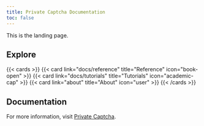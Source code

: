 ```yaml
---
title: Private Captcha Documentation
toc: false
---
```


This is the landing page.

## Explore

{{< cards >}}
  {{< card link="docs/reference" title="Reference" icon="book-open" >}}
  {{< card link="docs/tutorials" title="Tutorials" icon="academic-cap" >}}
  {{< card link="about" title="About" icon="user" >}}
{{< /cards >}}

## Documentation

For more information, visit [Private Captcha](https://privatecaptcha.com).
